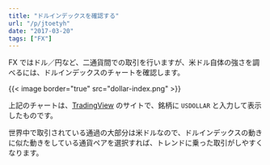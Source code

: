 ```yaml
---
title: "ドルインデックスを確認する"
url: "/p/jtoetyh"
date: "2017-03-20"
tags: ["FX"]
---
```


FX ではドル／円など、二通貨間での取引を行いますが、米ドル自体の強さを調べるには、ドルインデックスのチャートを確認します。

{{< image border="true" src="dollar-index.png" >}}

上記のチャートは、[TradingView](https://www.tradingview.com/chart/) のサイトで、銘柄に `USDOLLAR` と入力して表示したものです。

世界中で取引されている通過の大部分は米ドルなので、ドルインデックスの動きに似た動きをしている通貨ペアを選択すれば、トレンドに乗った取引がしやすくなります。

